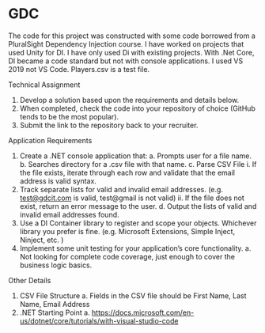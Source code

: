 # GDC
The code for this project was constructed with some code borrowed from a PluralSight Dependency Injection course. I have worked on projects that used Unity for DI. I have only used Di with existing projects. With .Net Core, DI became a code standard but not with console applications. I used VS 2019 not VS Code.
 Players.csv is a test file.
 
Technical Assignment

1.	Develop a solution based upon the requirements and details below.
2.	When completed, check the code into your repository of choice (GitHub tends to be the most popular).
3.	Submit the link to the repository back to your recruiter.

Application Requirements
1.	Create a .NET console application that:
a.	Prompts user for a file name.
b.	Searches directory for a .csv file with that name.
c.	Parse CSV File
i.	If the file exists, iterate through each row and validate that the email address is valid syntax.
1.	Track separate lists for valid and invalid email addresses. (e.g. test@gdcit.com is valid,  test@gmail is not valid)
ii.	If the file does not exist, return an error message to the user.
d.	Output the lists of valid and invalid email addresses found.
2.	Use a DI Container library to register and scope your objects. Whichever library you prefer is fine. (e.g. Microsoft Extensions, Simple Inject, Ninject, etc. )
3.	Implement some unit testing for your application’s core functionality.
a.	Not looking for complete code coverage, just enough to cover the business logic basics.


Other Details
1.	CSV File Structure
a.	Fields in the CSV file should be First Name, Last Name, Email Address
2.	.NET Starting Point
a.	https://docs.microsoft.com/en-us/dotnet/core/tutorials/with-visual-studio-code

